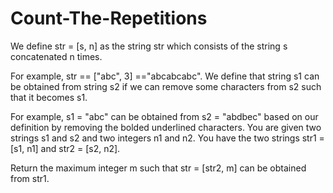# Count-The-Repetitions

We define str = [s, n] as the string str which consists of the string s concatenated n times.

For example, str == ["abc", 3] =="abcabcabc".
We define that string s1 can be obtained from string s2 if we can remove some characters from s2 such that it becomes s1.

For example, s1 = "abc" can be obtained from s2 = "abdbec" based on our definition by removing the bolded underlined characters.
You are given two strings s1 and s2 and two integers n1 and n2. You have the two strings str1 = [s1, n1] and str2 = [s2, n2].

Return the maximum integer m such that str = [str2, m] can be obtained from str1.

 
